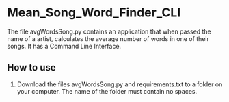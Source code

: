 # Mean_Song_Word_Finder_CLI
The file avgWordsSong.py contains an application that when passed the name of a artist, calculates the average number of words in one of their songs.  It has a Command Line Interface.
## How to use
1. Download the files avgWordsSong.py and requirements.txt to a folder on your computer.  The name of the folder must contain no spaces.
